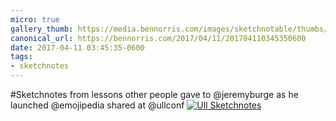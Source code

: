 ```yaml
---
micro: true
gallery_thumb: https://media.bennorris.com/images/sketchnotable/thumbs/ull-2017-sketchnotes-10.jpg
canonical_url: https://bennorris.com/2017/04/11/201704110345350600
date: 2017-04-11 03:45:35-0600
tags:
- sketchnotes
---
```


#Sketchnotes from lessons other people gave to @jeremyburge as he launched @emojipedia shared at @ullconf [![Ull Sketchnotes](https://media.bennorris.com/images/sketchnotable/ull-2017/ull-2017-sketchnotes-10.jpg)](https://media.bennorris.com/images/sketchnotable/ull-2017/ull-2017-sketchnotes-10.jpg)